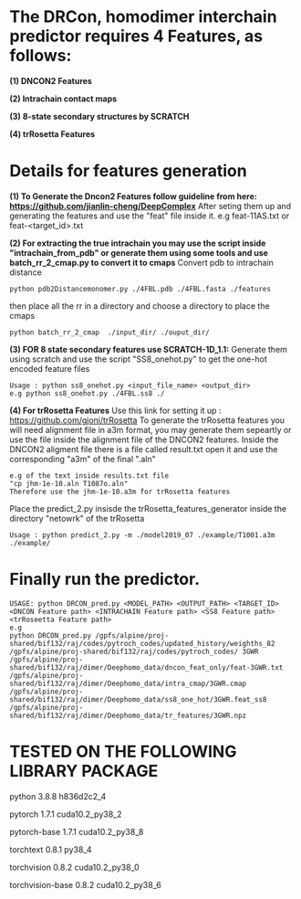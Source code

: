 

# The DRCon, homodimer interchain predictor requires 4 Features, as follows:

**(1) DNCON2 Features**

**(2) Intrachain contact maps**

**(3) 8-state secondary structures by SCRATCH**

**(4) trRosetta Features**


# Details for features generation

**(1) To Generate the Dncon2 Features follow guideline from here:  https://github.com/jianlin-cheng/DeepComplex**
After seting them up and generating the features and use the "feat" file inside it.
e.g feat-11AS.txt or feat-<target_id>.txt

**(2) For extracting the true intrachain you may use the script inside "intrachain_from_pdb" or generate them using some tools and use batch_rr_2_cmap.py to convert it to cmaps**
Convert pdb to intrachain distance
```
python pdb2Distancemonomer.py ./4FBL.pdb ./4FBL.fasta ./features
```
then place all the rr in a directory and choose a directory to place the cmaps
```
python batch_rr_2_cmap  ./input_dir/ ./ouput_dir/
```

**(3) FOR 8 state secondary features  use SCRATCH-1D_1.1:**
Generate them using scratch and use the script "SS8_onehot.py" to get the one-hot encoded feature files
```
Usage : python ss8_onehot.py <input_file_name> <output_dir>
e.g python ss8_onehot.py ./4FBL.ss8 ./
```

**(4) For trRosetta Features**
Use this link for setting it up : https://github.com/gjoni/trRosetta
To generate the trRosetta features you will  need alignment file in a3m format, you may generate them sepeartly or use the file inside the alignment file of the DNCON2 features.
Inside the DNCON2 aligment file there is a file called result.txt open it and use the corresponding "a3m" of the final ".aln"
```
e.g of the text inside results.txt file
"cp jhm-1e-10.aln T1087o.aln"
Therefore use the jhm-1e-10.a3m for trRosetta features
```


Place the predict_2.py insisde the trRosetta_features_generator inside the directory "netowrk" of the trRosetta
```
Usage : python predict_2.py -m ./model2019_07 ./example/T1001.a3m ./example/
```

# Finally run the predictor.
```
USAGE: python DRCON_pred.py <MODEL_PATH> <OUTPUT_PATH> <TARGET_ID> <DNCON Feature path> <INTRACHAIN Feature path> <SS8 Feature path> <trRoseetta Feature path>
e.g
python DRCON_pred.py /gpfs/alpine/proj-shared/bif132/raj/codes/pytroch_codes/updated_history/weighths_82 /gpfs/alpine/proj-shared/bif132/raj/codes/pytroch_codes/ 3GWR /gpfs/alpine/proj-shared/bif132/raj/dimer/Deephomo_data/dncon_feat_only/feat-3GWR.txt /gpfs/alpine/proj-shared/bif132/raj/dimer/Deephomo_data/intra_cmap/3GWR.cmap /gpfs/alpine/proj-shared/bif132/raj/dimer/Deephomo_data/ss8_one_hot/3GWR.feat_ss8 /gpfs/alpine/proj-shared/bif132/raj/dimer/Deephomo_data/tr_features/3GWR.npz
```




# TESTED ON THE FOLLOWING LIBRARY PACKAGE
python                    3.8.8                h836d2c2_4

pytorch                   1.7.1           cuda10.2_py38_2

pytorch-base              1.7.1           cuda10.2_py38_8

torchtext                 0.8.1                    py38_4

torchvision               0.8.2           cuda10.2_py38_0

torchvision-base          0.8.2           cuda10.2_py38_6

